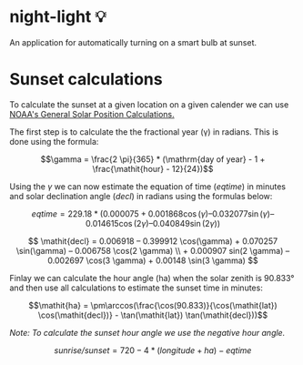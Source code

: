 # night-light :bulb:
 An application for automatically turning on a smart bulb at sunset. 

# Sunset calculations
 To calculate the sunset at a given location on a given calender we can use [NOAA's General Solar Position Calculations.](https://gml.noaa.gov/grad/solcalc/solareqns.PDF) 

 The first step is to calculate the the fractional year (γ) in radians. This is done using the formula:

 $$\gamma = \frac{2 \pi}{365} * (\mathrm{day of year} - 1 + \frac{\mathit{hour} - 12}{24})$$

 Using the $\gamma$ we can now estimate the equation of time (*eqtime*) in minutes  and solar declination angle (*decl*) in radians using the formulas below:

$$ \mathit{eqtime} = 229.18 * (0.000075 + 0.001868 \cos(\gamma) – 0.032077 \sin(\gamma) – 0.014615 \cos(2 \gamma) – 0.040849 \sin(2 \gamma)) $$

$$ \mathit{decl} = 0.006918 – 0.399912 \cos(\gamma) + 0.070257 \sin(\gamma) – 0.006758 \cos(2 \gamma) \\ + 0.000907 sin(2 \gamma) – 0.002697 \cos(3 \gamma) + 0.00148 \sin(3 \gamma) $$

Finlay we can calculate the hour angle (ha) when the solar zenith is 90.833° and then use all calculations to estimate the sunset time in minutes:

$$\mathit{ha} = \pm\arccos(\frac{\cos(90.833)}{\cos(\mathit{lat}) \cos(\mathit{decl})} - \tan(\mathit{lat}) \tan(\mathit{decl}))$$

*Note: To calculate the sunset hour angle we use the negative hour angle.* 

$$\mathit{sunrise/sunset} = 720 - 4 * (\mathit{longitude} + \mathit{ha}) - \mathit{eqtime}$$
